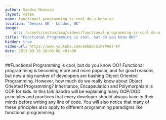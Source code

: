 ```yaml
---
author: Sandro Mancuso
layout: video
name: functional-programming-is-cool-do-u-know-oo
location: "Devoxx UK - London, UK"
image:
    src: /assets/custom/img/videos/functional-programming-is-cool-do-u-know-oo.jpg
title: "Functional Programming is cool, but do you know OO?"
hidden: true
video-url: https://www.youtube.com/embed/oiFYPAel-KY
date: 2013-03-26 10:00:00 +01:00
---
```


##Functional Programming is cool, but do you know OO?
Functional programming is becoming more and more popular, and for good reasons, but now a big number of developers are bashing Object Oriented Programming. However, how much do we really know about Object Oriented Programming? Inheritance, Encapsulation and Polymorphism is OOP for kids. In this talk Sandro will be explaining many OOP/OOD principles and practices that every developer should always have in their minds before writing any line of code. You will also notice that many of these principles also apply to different programming paradigms like functional programming.
